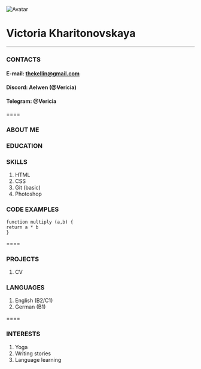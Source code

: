![Avatar]( https://i.ibb.co/41ywzF8/8d90cbf8-9ae5-4cd5-a2b9-033bd4f198d7.jpg  "Avatar")

# Victoria Kharitonovskaya

----

### CONTACTS

#### E-mail:  thekellin@gmail.com

#### Discord:  Aelwen (@Vericia)
#### Telegram: @Vericia
  
====

### ABOUT ME

### EDUCATION


### SKILLS

1. HTML
2. CSS
3. Git (basic)
4. Photoshop


### CODE EXAMPLES

```
function multiply (a,b) {
return a * b
}
```

====

### PROJECTS

1. CV

### LANGUAGES

1. English (B2/C1)
2. German (B1)

====

### INTERESTS

1. Yoga
2. Writing stories
3. Language learning
